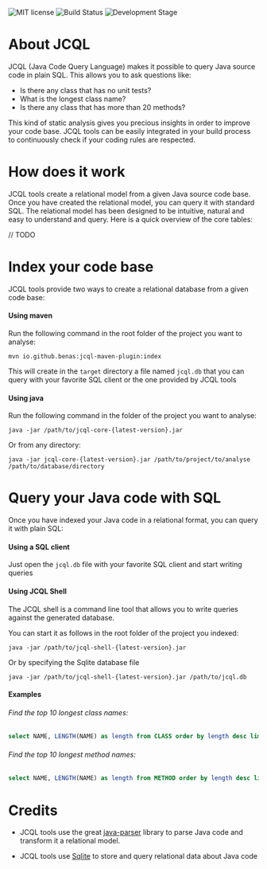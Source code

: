 ![MIT license](http://img.shields.io/badge/license-MIT-brightgreen.svg?style=flat)
![Build Status](https://travis-ci.org/benas/jcql.svg?branch=master)
![Development Stage](https://img.shields.io/badge/development%20stage-alpha-orange.svg)

# About JCQL

JCQL (Java Code Query Language) makes it possible to query Java source code in plain SQL. This allows you to ask questions like:

* Is there any class that has no unit tests?
* What is the longest class name?
* Is there any class that has more than 20 methods?

This kind of static analysis gives you precious insights in order to improve your code base.
JCQL tools can be easily integrated in your build process to continuously check if your coding rules are respected.

# How does it work

JCQL tools create a relational model from a given Java source code base. Once you have created the relational model, you can
query it with standard SQL. The relational model has been designed to be intuitive, natural and easy to understand and query.
Here is a quick overview of the core tables:

// TODO

# Index your code base

JCQL tools provide two ways to create a relational database from a given code base:

#### Using maven

Run the following command in the root folder of the project you want to analyse:

```
mvn io.github.benas:jcql-maven-plugin:index
```

This will create in the `target` directory a file named `jcql.db` that you can
query with your favorite SQL client or the one provided by JCQL tools

#### Using java

Run the following command in the folder of the project you want to analyse:

```
java -jar /path/to/jcql-core-{latest-version}.jar
```

Or from any directory:

```
java -jar jcql-core-{latest-version}.jar /path/to/project/to/analyse /path/to/database/directory
```

# Query your Java code with SQL

Once you have indexed your Java code in a relational format, you can query it with plain SQL:

#### Using a SQL client

Just open the `jcql.db` file with your favorite SQL client and start writing queries

#### Using JCQL Shell

The JCQL shell is a command line tool that allows you to write queries against the generated database.

You can start it as follows in the root folder of the project you indexed:

```
java -jar /path/to/jcql-shell-{latest-version}.jar
```

Or by specifying the Sqlite database file

```
java -jar /path/to/jcql-shell-{latest-version}.jar /path/to/jcql.db
```

#### Examples

###### Find the top 10 longest class names:

```sql
select NAME, LENGTH(NAME) as length from CLASS order by length desc limit 10
```

###### Find the top 10 longest method names:

```sql
select NAME, LENGTH(NAME) as length from METHOD order by length desc limit 10
```

# Credits

* JCQL tools use the great [java-parser](https://github.com/javaparser/javaparser) library to parse Java code and transform it a relational model.

* JCQL tools use [Sqlite](https://www.sqlite.org) to store and query relational data about Java code